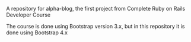 A repository for alpha-blog, the first project from Complete Ruby on Rails Developer Course

The course is done using Bootstrap version 3.x, but in this repository it is done using Bootstrap 4.x